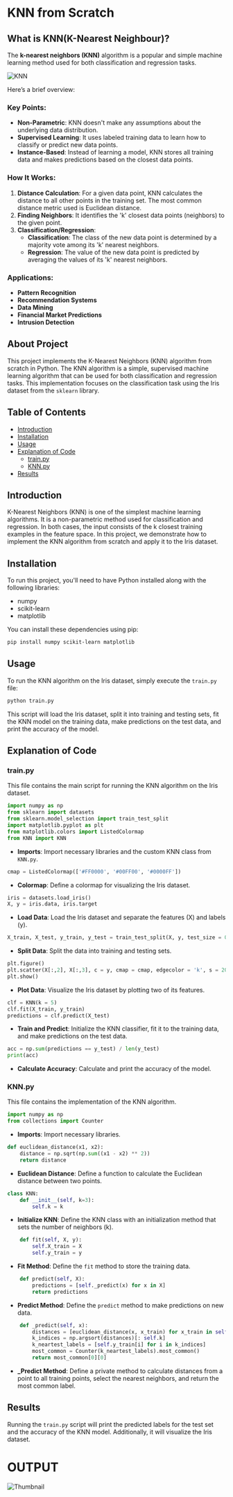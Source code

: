 # KNN from Scratch

## What is KNN(K-Nearest Neighbour)?
The **k-nearest neighbors (KNN)** algorithm is a popular and simple machine learning method used for both classification and regression tasks. 

![KNN](KNN.jpg)

Here’s a brief overview:

### Key Points:
- **Non-Parametric**: KNN doesn't make any assumptions about the underlying data distribution.
- **Supervised Learning**: It uses labeled training data to learn how to classify or predict new data points.
- **Instance-Based**: Instead of learning a model, KNN stores all training data and makes predictions based on the closest data points.

### How It Works:
1. **Distance Calculation**: For a given data point, KNN calculates the distance to all other points in the training set. The most common distance metric used is Euclidean distance.
2. **Finding Neighbors**: It identifies the 'k' closest data points (neighbors) to the given point.
3. **Classification/Regression**:
   - **Classification**: The class of the new data point is determined by a majority vote among its 'k' nearest neighbors.
   - **Regression**: The value of the new data point is predicted by averaging the values of its 'k' nearest neighbors.

### Applications:
- **Pattern Recognition**
- **Recommendation Systems**
- **Data Mining**
- **Financial Market Predictions**
- **Intrusion Detection**

## About Project
This project implements the K-Nearest Neighbors (KNN) algorithm from scratch in Python. The KNN algorithm is a simple, supervised machine learning algorithm that can be used for both classification and regression tasks. This implementation focuses on the classification task using the Iris dataset from the `sklearn` library.

## Table of Contents

- [Introduction](#introduction)
- [Installation](#installation)
- [Usage](#usage)
- [Explanation of Code](#explanation-of-code)
  - [train.py](#trainpy)
  - [KNN.py](#knnpy)
- [Results](#results)

## Introduction

K-Nearest Neighbors (KNN) is one of the simplest machine learning algorithms. It is a non-parametric method used for classification and regression. In both cases, the input consists of the k closest training examples in the feature space. In this project, we demonstrate how to implement the KNN algorithm from scratch and apply it to the Iris dataset.

## Installation

To run this project, you'll need to have Python installed along with the following libraries:

- numpy
- scikit-learn
- matplotlib

You can install these dependencies using pip:

```bash
pip install numpy scikit-learn matplotlib
```

## Usage

To run the KNN algorithm on the Iris dataset, simply execute the `train.py` file:

```bash
python train.py
```

This script will load the Iris dataset, split it into training and testing sets, fit the KNN model on the training data, make predictions on the test data, and print the accuracy of the model.

## Explanation of Code

### train.py

This file contains the main script for running the KNN algorithm on the Iris dataset.

```python
import numpy as np
from sklearn import datasets
from sklearn.model_selection import train_test_split
import matplotlib.pyplot as plt
from matplotlib.colors import ListedColormap
from KNN import KNN
```

- **Imports**: Import necessary libraries and the custom KNN class from `KNN.py`.

```python
cmap = ListedColormap(['#FF0000', '#00FF00', '#0000FF'])
```

- **Colormap**: Define a colormap for visualizing the Iris dataset.

```python
iris = datasets.load_iris()
X, y = iris.data, iris.target
```

- **Load Data**: Load the Iris dataset and separate the features (X) and labels (y).

```python
X_train, X_test, y_train, y_test = train_test_split(X, y, test_size = 0.2, random_state = 1234)
```

- **Split Data**: Split the data into training and testing sets.

```python
plt.figure()
plt.scatter(X[:,2], X[:,3], c = y, cmap = cmap, edgecolor = 'k', s = 20)
plt.show()
```

- **Plot Data**: Visualize the Iris dataset by plotting two of its features.

```python
clf = KNN(k = 5)
clf.fit(X_train, y_train)
predictions = clf.predict(X_test)
```

- **Train and Predict**: Initialize the KNN classifier, fit it to the training data, and make predictions on the test data.

```python
acc = np.sum(predictions == y_test) / len(y_test)
print(acc)
```

- **Calculate Accuracy**: Calculate and print the accuracy of the model.

### KNN.py

This file contains the implementation of the KNN algorithm.

```python
import numpy as np
from collections import Counter
```

- **Imports**: Import necessary libraries.

```python
def euclidean_distance(x1, x2):
    distance = np.sqrt(np.sum((x1 - x2) ** 2))
    return distance
```

- **Euclidean Distance**: Define a function to calculate the Euclidean distance between two points.

```python
class KNN:
    def __init__(self, k=3):
        self.k = k
```

- **Initialize KNN**: Define the KNN class with an initialization method that sets the number of neighbors (k).

```python
    def fit(self, X, y):
        self.X_train = X
        self.y_train = y
```

- **Fit Method**: Define the `fit` method to store the training data.

```python
    def predict(self, X):
        predictions = [self._predict(x) for x in X]
        return predictions
```

- **Predict Method**: Define the `predict` method to make predictions on new data.

```python
    def _predict(self, x):
        distances = [euclidean_distance(x, x_train) for x_train in self.X_train]
        k_indices = np.argsort(distances)[: self.k]
        k_neartest_labels = [self.y_train[i] for i in k_indices]
        most_common = Counter(k_neartest_labels).most_common()
        return most_common[0][0]
```

- **_Predict Method**: Define a private method to calculate distances from a point to all training points, select the nearest neighbors, and return the most common label.

## Results

Running the `train.py` script will print the predicted labels for the test set and the accuracy of the KNN model. Additionally, it will visualize the Iris dataset.

# OUTPUT
![Thumbnail](././Thumbnail.png)
